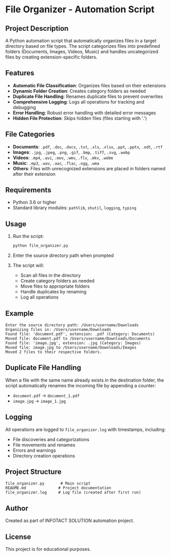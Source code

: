 # File Organizer - Automation Script

## Project Description

A Python automation script that automatically organizes files in a target directory based on file types. The script categorizes files into predefined folders (Documents, Images, Videos, Music) and handles uncategorized files by creating extension-specific folders.

## Features

- **Automatic File Classification**: Organizes files based on their extensions
- **Dynamic Folder Creation**: Creates category folders as needed
- **Duplicate File Handling**: Renames duplicate files to prevent overwrites
- **Comprehensive Logging**: Logs all operations for tracking and debugging
- **Error Handling**: Robust error handling with detailed error messages
- **Hidden File Protection**: Skips hidden files (files starting with '.')

## File Categories

- **Documents**: `.pdf`, `.doc`, `.docx`, `.txt`, `.xls`, `.xlsx`, `.ppt`, `.pptx`, `.odt`, `.rtf`
- **Images**: `.jpg`, `.jpeg`, `.png`, `.gif`, `.bmp`, `.tiff`, `.svg`, `.webp`
- **Videos**: `.mp4`, `.avi`, `.mov`, `.wmv`, `.flv`, `.mkv`, `.webm`
- **Music**: `.mp3`, `.wav`, `.aac`, `.flac`, `.ogg`, `.wma`
- **Others**: Files with unrecognized extensions are placed in folders named after their extension

## Requirements

- Python 3.6 or higher
- Standard library modules: `pathlib`, `shutil`, `logging`, `typing`

## Usage

1. Run the script:
   ```bash
   python file_organizer.py
   ```

2. Enter the source directory path when prompted

3. The script will:
   - Scan all files in the directory
   - Create category folders as needed
   - Move files to appropriate folders
   - Handle duplicates by renaming
   - Log all operations

## Example

```
Enter the source directory path: /Users/username/Downloads
Organizing files in: /Users/username/Downloads
Found file: 'document.pdf', extension: .pdf (Category: Documents)
Moved file: document.pdf to /Users/username/Downloads/Documents
Found file: 'image.jpg', extension: .jpg (Category: Images)
Moved file: image.jpg to /Users/username/Downloads/Images
Moved 2 files to their respective folders.
```

## Duplicate File Handling

When a file with the same name already exists in the destination folder, the script automatically renames the incoming file by appending a counter:
- `document.pdf` → `document_1.pdf`
- `image.jpg` → `image_1.jpg`

## Logging

All operations are logged to `file_organizer.log` with timestamps, including:
- File discoveries and categorizations
- File movements and renames
- Errors and warnings
- Directory creation operations

## Project Structure

```
file_organizer.py       # Main script
README.md              # Project documentation
file_organizer.log     # Log file (created after first run)
```

## Author

Created as part of INFOTACT SOLUTION automation project.

## License

This project is for educational purposes.

